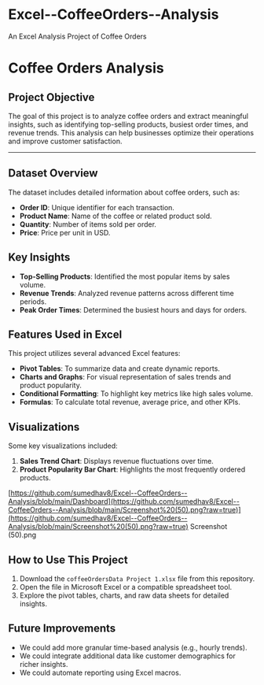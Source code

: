 # Excel--CoffeeOrders--Analysis
An Excel Analysis Project of Coffee Orders
# Coffee Orders Analysis

##  Project Objective  
The goal of this project is to analyze coffee orders and extract meaningful insights, such as identifying top-selling products, busiest order times, and revenue trends. This analysis can help businesses optimize their operations and improve customer satisfaction.

---

##  Dataset Overview  
The dataset includes detailed information about coffee orders, such as:  
- **Order ID**: Unique identifier for each transaction.  
- **Product Name**: Name of the coffee or related product sold.  
- **Quantity**: Number of items sold per order.  
- **Price**: Price per unit in USD.  

##  Key Insights  
- **Top-Selling Products**: Identified the most popular items by sales volume.  
- **Revenue Trends**: Analyzed revenue patterns across different time periods.  
- **Peak Order Times**: Determined the busiest hours and days for orders. 

##  Features Used in Excel  
This project utilizes several advanced Excel features:  
- **Pivot Tables**: To summarize data and create dynamic reports.  
- **Charts and Graphs**: For visual representation of sales trends and product popularity.  
- **Conditional Formatting**: To highlight key metrics like high sales volume.  
- **Formulas**: To calculate total revenue, average price, and other KPIs.

##  Visualizations  
Some key visualizations included:  
1. **Sales Trend Chart**: Displays revenue fluctuations over time.  
2. **Product Popularity Bar Chart**: Highlights the most frequently ordered products.

[https://github.com/sumedhav8/Excel--CoffeeOrders--Analysis/blob/main/Dashboard](https://github.com/sumedhav8/Excel--CoffeeOrders--Analysis/blob/main/Screenshot%20(50).png?raw=true)](https://github.com/sumedhav8/Excel--CoffeeOrders--Analysis/blob/main/Screenshot%20(50).png?raw=true)
Screenshot (50).png
##  How to Use This Project  
1. Download the `coffeeOrdersData Project 1.xlsx` file from this repository.  
2. Open the file in Microsoft Excel or a compatible spreadsheet tool.  
3. Explore the pivot tables, charts, and raw data sheets for detailed insights.  


##  Future Improvements  
-  We could add more granular time-based analysis (e.g., hourly trends).  
- We could integrate additional data like customer demographics for richer insights.  
- We could automate reporting using Excel macros.  


